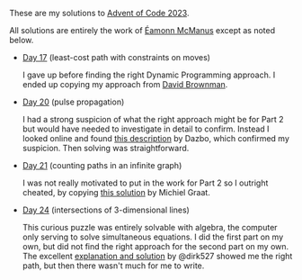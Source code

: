 These are my solutions to [Advent of Code 2023](https://adventofcode.com/2023).

All solutions are entirely the work of [Éamonn McManus](https://github.com/eamonnmcmanus) except as noted below.

* [Day 17](https://adventofcode.com/2023/day/17) (least-cost path with constraints on moves)

  I gave up before finding the right Dynamic Programming approach.
  I ended up copying my approach from [David Brownman](https://advent-of-code.xavd.id/writeups/2023/day/17/).

* [Day 20](https://adventofcode.com/2023/day/20) (pulse propagation)

  I had a strong suspicion of what the right approach might be for Part 2 but would have needed to investigate in detail
  to confirm. Instead I looked online and found [this description](https://colab.sandbox.google.com/github/derailed-dash/Advent-of-Code/blob/master/src/AoC_2023/Dazbo%27s_Advent_of_Code_2023.ipynb#scrollTo=EFS4IeuPndFb)
  by Dazbo, which confirmed my suspicion. Then solving was straightforward.

* [Day 21](https://adventofcode.com/2023/day/21) (counting paths in an infinite graph)

  I was not really motivated to put in the work for Part 2 so I outright cheated, by copying
  [this solution](https://github.com/ash42/adventofcode/tree/main/adventofcode2023/src/nl/michielgraat/adventofcode2023/day21)
  by Michiel Graat.

* [Day 24](https://adventofcode.com/2023/day/21) (intersections of 3-dimensional lines)

  This curious puzzle was entirely solvable with algebra, the computer only serving to solve simultaneous equations.
  I did the first part on my own, but did not find the right approach for the second part on my own.
  The excellent [explanation and solution](https://github.com/dirk527/aoc2021/blob/main/src/aoc2023/Day24.java)
  by @dirk527 showed me the right path, but then there wasn't much for me to write.
